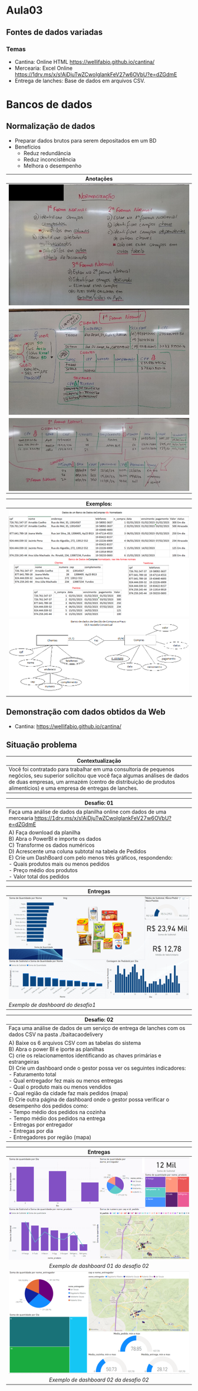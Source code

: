 # Aula03

## Fontes de dados variadas
### Temas
- Cantina: Online HTML https://wellifabio.github.io/cantina/
- Mercearia: Excel Online https://1drv.ms/x/s!AiDjuTwZCwoIglankFeV27w6OVbU?e=dZGdmE
- Entrega de lanches: Base de dados em arquivos CSV.

# Bancos de dados
## Normalização de dados
- Preparar dados brutos para serem depositados em um BD
- Benefícios
	- Reduz redundância
	- Reduz inconcistência
	- Melhora o desempenho

|Anotações|
|:-:|
|<img src="lousa01.jpg">|
|<img src="lousa02.jpg">|
|<img src="lousa03.jpg">|

|Exemplos:|
|:-:|
|<img src="dados_compras.png">|
|<img src="der_compras.png">|

## Demonstração com dados obtidos da Web
- Cantina: https://wellifabio.github.io/cantina/

## Situação problema
|Contextualização|
|-|
|Você foi contratado para trabalhar em uma consultoria de pequenos negócios, seu superior solicitou que você faça algumas análises de dados de duas empresas, um armazém (centro de distribuição de produtos alimentícios) e uma empresa de entregas de lanches.|

|Desafio: 01|
|-|
|Faça uma análise de dados da planilha online com dados de uma mercearia  https://1drv.ms/x/s!AiDjuTwZCwoIglankFeV27w6OVbU?e=dZGdmE|
|A) Faça download da planilha<br>B) Abra o PowerBI e importe os dados<br>C) Transforme os dados numéricos<br>D) Acrescente uma coluna subtotal na tabela de Pedidos<br>E) Crie um DashBoard com pelo menos três gráficos, respondendo:<br>- Quais produtos mais ou menos pedidos<br>- Preço médio dos produtos<br>- Valor total dos pedidos|

|Entregas|
|-|
|![Atividade01](./atvd1.png)|
|<i>Exemplo de dashboard do desafio1</i>|

|Desafio: 02|
|-|
|Faça uma análise de dados de um serviço de entrega de lanches com os dados CSV na pasta ./baitacaodelivery|
|A) Baixe os 6 arquivos CSV com as tabelas do sistema<br> B) Abra o power BI e iporte as planilhas<br>C) crie os relacionamentos identificando as chaves primárias e estrangeiras<br>D) Crie um dashboard onde o gestor possa ver os seguintes indicadores:<br>- Faturamento total<br>- Qual entregador fez mais ou menos entregas<br>- Qual o produto mais ou menos vendidos<br>- Qual região da cidade faz mais pedidos (mapa)<br>E) Crie outra página de dashboard onde o gestor possa verificar o desempenho dos pedidos como:<br>- Tempo médio dos pedidos na cozinha<br>- Tempo médio dos pedidos na entrega<br>- Entregas por entregador<br>- Entregas por dia<br>- Entregadores por região (mapa)|

|Entregas|
|:-:|
|![Atividade01](./atvd2.png)|
|<i>Exemplo de dashboard 01 do desafio 02</i>|
|![Atividade01](./atvd3.png)|
|<i>Exemplo de dashboard 02 da desafio 02</i>|
